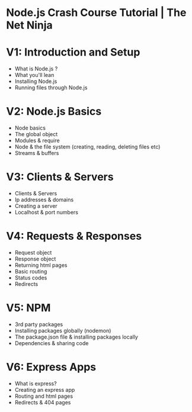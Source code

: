 # Node.js Crash Course Tutorial | The Net Ninja

# V1: Introduction and Setup
- What is Node.js ?
- What you'll lean
- Installing Node.js
- Running files through Node.js

# V2: Node.js Basics
- Node basics
- The global object
- Modules & require
- Node & the file system (creating, reading, deleting files etc)
- Streams & buffers

# V3: Clients & Servers
- Clients & Servers
- Ip addresses & domains
- Creating a server
- Localhost & port numbers

# V4: Requests & Responses
- Request object
- Response object
- Returning html pages
- Basic routing
- Status codes
- Redirects

# V5: NPM
- 3rd party packages
- Installing packages globally (nodemon)
- The package.json file & installing packages locally
- Dependencies & sharing code

# V6: Express Apps
- What is express?
- Creating an express app
- Routing and html pages
- Redirects & 404 pages